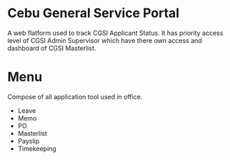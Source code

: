 # Cebu General Service Portal
A web flatform used to track CGSI Applicant Status.
It has priority access level of CGSI Admin Supervisor which have there own access
and dashboard of CGSI Masterlist.

# Menu
Compose of all application tool used in office.
- Leave
- Memo
- PO
- Masterlist
- Payslip
- Timekeeping

